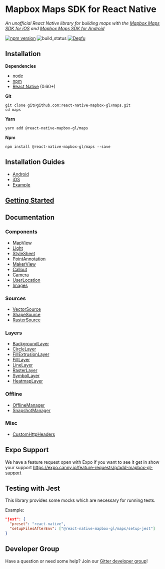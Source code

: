 # Mapbox Maps SDK for React Native

_An unofficial React Native library for building maps with the [Mapbox Maps SDK for iOS](https://www.mapbox.com/ios-sdk/) and [Mapbox Maps SDK for Android](https://www.mapbox.com/android-sdk/)_

[![npm version](https://badge.fury.io/js/%40react-native-mapbox-gl%2Fmaps.svg)](https://badge.fury.io/js/%40react-native-mapbox-gl%2Fmaps)
![build_status](https://travis-ci.org/react-native-mapbox-gl/maps.svg?branch=master)
[![Depfu](https://badges.depfu.com/badges/2eac6b62372619718b7f55ebbf8e9d8f/overview.svg)](https://depfu.com/github/react-native-mapbox-gl/maps?project_id=8248)

## Installation

**Dependencies**

- [node](https://nodejs.org)
- [npm](https://www.npmjs.com/)
- [React Native](https://facebook.github.io/react-native/) (0.60+)

**Git**

```
git clone git@github.com:react-native-mapbox-gl/maps.git
cd maps
```

**Yarn**

```
yarn add @react-native-mapbox-gl/maps
```

**Npm**

```
npm install @react-native-mapbox-gl/maps --save
```

## Installation Guides

- [Android](/android/install.md)
- [iOS](/ios/install.md)
- [Example](/example)

## [Getting Started](/docs/GettingStarted.md)

## Documentation

### Components

- [MapView](/docs/MapView.md)
- [Light](/docs/Light.md)
- [StyleSheet](/docs/StyleSheet.md)
- [PointAnnotation](/docs/PointAnnotation.md)
- [MakerView](/docs/MarkerView.md)
- [Callout](/docs/Callout.md)
- [Camera](docs/Camera.md)
- [UserLocation](docs/UserLocation.md)
- [Images](docs/Images.md)

### Sources

- [VectorSource](/docs/VectorSource.md)
- [ShapeSource](/docs/ShapeSource.md)
- [RasterSource](/docs/RasterSource.md)

### Layers

- [BackgroundLayer](/docs/BackgroundLayer.md)
- [CircleLayer](/docs/CircleLayer.md)
- [FillExtrusionLayer](/docs/FillExtrusionLayer.md)
- [FillLayer](/docs/FillLayer.md)
- [LineLayer](/docs/LineLayer.md)
- [RasterLayer](/docs/RasterLayer.md)
- [SymbolLayer](/docs/SymbolLayer.md)
- [HeatmapLayer](/docs/HeatmapLayer.md)

### Offline

- [OfflineManager](/docs/OfflineManager.md)
- [SnapshotManager](/docs/snapshotManager.md)

### Misc

- [CustomHttpHeaders](/docs/CustomHttpHeaders.md)

## Expo Support

We have a feature request open with Expo if you want to see it get in show your support https://expo.canny.io/feature-requests/p/add-mapbox-gl-support

## Testing with Jest

This library provides some mocks which are necessary for running tests.

Example:

```json
"jest": {
  "preset": "react-native",
  "setupFilesAfterEnv": ["@react-native-mapbox-gl/maps/setup-jest"]
}
```

## Developer Group

Have a question or need some help? Join our [Gitter developer group](https://gitter.im/react-native-mapbox-gl/Lobby)!
